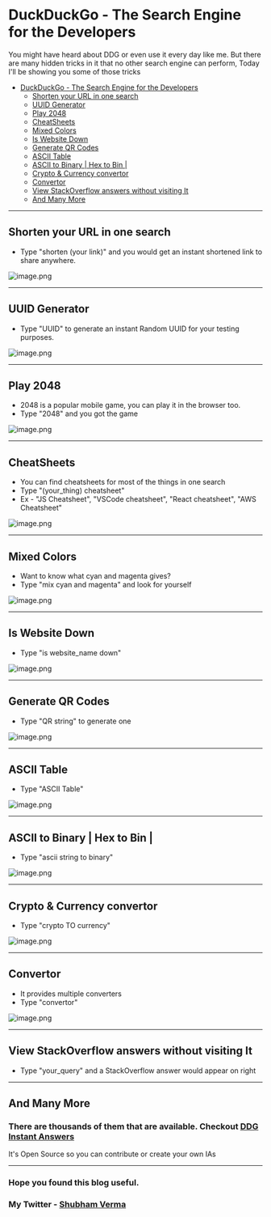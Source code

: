 # DuckDuckGo - The Search Engine for the Developers

You might have heard about DDG or even use it every day like me. But there are
many hidden tricks in it that no other search engine can perform, Today I'll be
showing you some of those tricks

<!-- TOC -->

- [DuckDuckGo - The Search Engine for the Developers](#duckduckgo---the-search-engine-for-the-developers)
  - [Shorten your URL in one search](#shorten-your-url-in-one-search)
  - [UUID Generator](#uuid-generator)
  - [Play 2048](#play-2048)
  - [CheatSheets](#cheatsheets)
  - [Mixed Colors](#mixed-colors)
  - [Is Website Down](#is-website-down)
  - [Generate QR Codes](#generate-qr-codes)
  - [ASCII Table](#ascii-table)
  - [ASCII to Binary | Hex to Bin |](#ascii-to-binary--hex-to-bin-)
  - [Crypto & Currency convertor](#crypto--currency-convertor)
  - [Convertor](#convertor)
  - [View StackOverflow answers without visiting It](#view-stackoverflow-answers-without-visiting-it)
  - [And Many More](#and-many-more)

<!-- /TOC -->

---

## Shorten your URL in one search

- Type "shorten (your link)" and you would get an instant shortened link to
  share anywhere.

![image.png](https://cdn.hashnode.com/res/hashnode/image/upload/v1623928447649/-Fp3RuHjV.png)

---

## UUID Generator

- Type "UUID" to generate an instant Random UUID for your testing purposes.

![image.png](https://cdn.hashnode.com/res/hashnode/image/upload/v1623928473186/bAlv4F_P9.png)

---

## Play 2048

- 2048 is a popular mobile game, you can play it in the browser too.
- Type "2048" and you got the game

![image.png](https://cdn.hashnode.com/res/hashnode/image/upload/v1623928498303/dhCVvLqtg.png)

---

## CheatSheets

- You can find cheatsheets for most of the things in one search
- Type "(your_thing) cheatsheet"
- Ex - "JS Cheatsheet", "VSCode cheatsheet", "React cheatsheet", "AWS
  Cheatsheet"

![image.png](https://cdn.hashnode.com/res/hashnode/image/upload/v1623928544404/snZJ_FS3g.png)

---

## Mixed Colors

- Want to know what cyan and magenta gives?
- Type "mix cyan and magenta" and look for yourself

![image.png](https://cdn.hashnode.com/res/hashnode/image/upload/v1623928576284/SZhWH6RMG.png)

---

## Is Website Down

- Type "is website_name down"

![image.png](https://cdn.hashnode.com/res/hashnode/image/upload/v1623928623605/vHfEFuAV0.png)

---

## Generate QR Codes

- Type "QR string" to generate one

![image.png](https://cdn.hashnode.com/res/hashnode/image/upload/v1623928645733/LNSssp0ZZ.png)

---

## ASCII Table

- Type "ASCII Table"

![image.png](https://cdn.hashnode.com/res/hashnode/image/upload/v1623928684520/YJw33OD7B.png)

---

## ASCII to Binary | Hex to Bin |

- Type "ascii string to binary"

![image.png](https://cdn.hashnode.com/res/hashnode/image/upload/v1623928765077/ERo3-0Jw8.png)

---

## Crypto & Currency convertor

- Type "crypto TO currency"

![image.png](https://cdn.hashnode.com/res/hashnode/image/upload/v1623928809151/FRbTRKTzpL.png)

---

## Convertor

- It provides multiple converters
- Type "convertor"

![image.png](https://cdn.hashnode.com/res/hashnode/image/upload/v1623928878201/z7W9TFadW.png)

---

## View StackOverflow answers without visiting It

- Type "your_query" and a StackOverflow answer would appear on right

---

## And Many More

### There are thousands of them that are available. Checkout [DDG Instant Answers](https://duck.co/ia)

It's Open Source so you can contribute or create your own IAs

---

### Hope you found this blog useful.

### My Twitter - [Shubham Verma](https://twitter.com/Shubham_Verma18)
